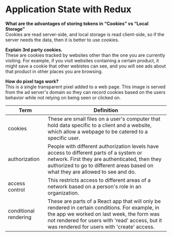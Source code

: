 # Application State with Redux

__What are the advantages of storing tokens in “Cookies” vs “Local Storage”__  
Cookies are read server-side, and local storage is read client-side, so if the server needs the data, then it is better to use cookies.  

 
__Explain 3rd party cookies.__   
These are cookies tracked by websites other than the one you are currently visiting. For example, if you visit websites containing a certain product, it might save a cookie that other webistes can see, and you will see ads about that product in other places you are browsing.  

 
__How do pixel tags work?__   
This is a single transparent pixel added to a web page. This image is served from the ad server's domain so they can record cookies based on the users behavior while not relying on being seen or clicked on.  


|Term | Definition |  
|---|---|
| cookies | These are small files on a user's computer that hold data specific to a client and a website, which allow a webpage to be catered to a specific user.|
| authorization | People with different authorization levels have access to different parts of a system or network. First they are authenticated, then they authorized to go to different areas based on what they are allowed to see and do.|
| access control | This restricts access to different areas of a network based on a person's role in an organization. |
| conditional rendering | These are parts of a React app that will only be rendered in certain conditions. For example, in the app we worked on last week, the form was not rendered for users with 'read' access, but it was rendered for users with 'create' access. |
